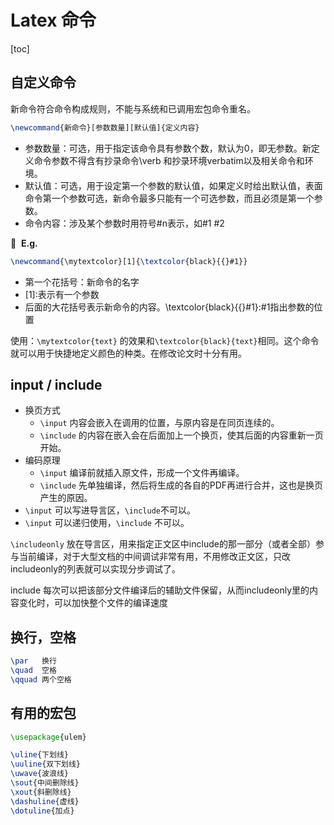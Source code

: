 # Latex 命令

[toc]

## 自定义命令

新命令符合命令构成规则，不能与系统和已调用宏包命令重名。

```latex
\newcommand{新命令}[参数数量][默认值]{定义内容}
```

+ 参数数量：可选，用于指定该命令具有参数个数，默认为0，即无参数。新定义命令参数不得含有抄录命令\verb 和抄录环境verbatim以及相关命令和环境。
+ 默认值：可选，用于设定第一个参数的默认值，如果定义时给出默认值，表面命令第一个参数可选，新命令最多只能有一个可选参数，而且必须是第一个参数。
+ 命令内容：涉及某个参数时用符号#n表示，如#1  #2

:chestnut:&nbsp;&nbsp;**E.g.**

```latex
\newcommand{\mytextcolor}[1]{\textcolor{black}{{}#1}}
```

+ 第一个花括号：新命令的名字
+ \[1]:表示有一个参数
+ 后面的大花括号表示新命令的内容。\textcolor{black}{{}#1}:#1指出参数的位置

使用：`\mytextcolor{text}` 的效果和`\textcolor{black}{text}`相同。这个命令就可以用于快捷地定义颜色的种类。在修改论文时十分有用。

## input / include

+ 换页方式
  * `\input` 内容会嵌入在调用的位置，与原内容是在同页连续的。
  * `\include` 的内容在嵌入会在后面加上一个换页，使其后面的内容重新一页开始。
+ 编码原理
  * `\input` 编译前就插入原文件，形成一个文件再编译。
  * `\include` 先单独编译，然后将生成的各自的PDF再进行合并，这也是换页产生的原因。
+ `\input` 可以写进导言区，`\include`不可以。
+ `\input` 可以递归使用，`\include` 不可以。

`\includeonly` 放在导言区，用来指定正文区中include的那一部分（或者全部）参与当前编译，对于大型文档的中间调试非常有用，不用修改正文区，只改includeonly的列表就可以实现分步调试了。

include 每次可以把该部分文件编译后的辅助文件保留，从而includeonly里的内容变化时，可以加快整个文件的编译速度

## 换行，空格

```latex
\par   换行
\quad  空格
\qquad 两个空格
```

## 有用的宏包

```latex
\usepackage{ulem}

\uline{下划线}
\uuline{双下划线}
\uwave{波浪线}
\sout{中间删除线}
\xout{斜删除线}
\dashuline{虚线}
\dotuline{加点}
```

